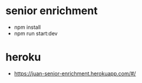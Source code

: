# senior enrichment
- npm install
- npm run start:dev

# heroku
- https://juan-senior-enrichment.herokuapp.com/#/
